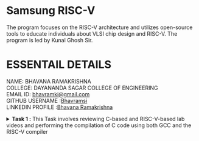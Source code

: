 # Samsung RISC-V
The program focuses on the RISC-V architecture and utilizes open-source tools to educate individuals about VLSI chip design and RISC-V. The program is led by Kunal Ghosh Sir.

# ESSENTAIL DETAILS
NAME: BHAVANA RAMAKRISHNA    
COLLEGE: DAYANANDA SAGAR COLLEGE OF ENGINEERING      
EMAIL ID: [bhavramki@gmail.com](bhavramki@gmail.com)      
GITHUB USERNAME :[Bhavramsi](https://github.com/Bhavramsi)         
LINKEDIN PROFILE :[Bhavana Ramakrishna](https://www.linkedin.com/in/bhavana-ramakrishna-1520922ba?utm_source=share&utm_campaign=share_via&utm_content=profile&utm_medium=android_app)        

<details>
<summary><b> Task 1 :</b> This Task involves reviewing C-based and RISC-V-based lab videos and performing the compilation of C code using both GCC and the RISC-V compiler</summary>




 
 <details>
<summary><b> Task 2 : Performing SPIKE simulation and debugging the C code using Spike's interactive debugging mode.</b> </summary>


 What is SPIKE in RISCV?
A RISC-V ISA is a simulator, enabling the testing and analysis of RISC-V programs without the need for actual hardware.
Spike is a free, open-source C++ simulator for the RISC-V ISA that models a RISC-V core and cache system. It can be used to run programs and a Linux kernel, and can be a starting point for running software on a RISC-V target.
What is pk (Proxy Kernel)?
The RISC-V Proxy Kernel, pk , is a lightweight application execution environment that can host statically-linked RISC-V ELF binaries.

Testing the Spike Simulator

The objective is to execute the sum1ton.c program using both the gcc compiler and the riscv compiler, ensuring that both compilers produce identical output on the terminal. To compile the code with the gcc compiler.       
```
gcc sum1ton.c
./a.out
```

And to compile the code using RISCV Compiler                       
```
spike pk sum1ton.o
```

RISCV Objdump with -Ofast        
```
riscv64-unknown-elf-objdump -d sum1ton.o
riscv64-unknown-elf-objdump -d sum1ton.o | less
 ```

Open the Objdump of code by using the following command                   
```
riscv64-unknown-elf-gcc -Ofast -mabi=lp64 -march=rv64i -o sum1ton.o sum1ton.c
riscv64-unknown-elf-objdump -d sum1ton.o | less
```


Debugging the Assembly Language Program of sum1ton.c                   
```
riscv64-unknown-elf-objdump -d sum1ton.o | less 
spike -d pk sum1ton.o
```

Open the debugger in another terminal by using the following command.         
```
spike -d pk sum1ton.o
```
We can follow similar steps for debugging -O1 format after finding the object dump of -O1 

Open the Objdump of code by using the following command                   
```
riscv64-unknown-elf-gcc -O1 -mabi=lp64 -march=rv64i -o sum1ton.o sum1ton.c
riscv64-unknown-elf-objdump -d sum1ton.o | less
```

<summary><b> Task 3 :Decoding RISC-V Instructions: A Visual Guide.</b> </summary>


  ## Introduction Section:
RISC-V (Reduced Instruction Set Computer - V) is an open standard instruction set architecture (ISA) based on established reduced instruction set computing principles. Unlike proprietary ISAs, RISC-V is free and open, enabling unrestricted academic and commercial use without licensing fees. This has made RISC-V an attractive option for research, education, and industry applications, fostering innovation and development across various domains.
### Importance of Understanding Instruction Formats
Understanding instruction formats is crucial for several reasons:
1. **Instruction Decoding**: Knowing the structure of different instruction formats enables the correct decoding of instructions, which is essential for the CPU to execute them correctly.
2. **Pipeline Design**: Instruction formats impact the design of the CPU pipeline. Proper handling of instruction formats ensures efficient instruction fetch, decode, execution, memory access, and write-back stages.
3. **Compiler Design**: Compilers generate machine code that adheres to the ISA's instruction formats. A deep understanding of these formats helps in optimizing code generation, leading to better performance and efficiency.
4. **Debugging and Verification**: Understanding instruction formats aids in debugging and verifying hardware and software. It helps in identifying issues related to incorrect instruction execution or pipeline hazards.
5. **Extensibility and Customization**: RISC-V's modular and extensible nature allows for custom extensions. Understanding the base instruction formats is essential for creating and integrating custom instructions tailored to specific applications or performance needs.

### Register Naming in RISC-V
RISC-V has 32 registers, named `x0` through `x31`. However, these registers are often assigned more descriptive names based on their typical usage:

- **x0 (zero)**: This register always holds the constant value 0.
- **x1 (ra)**: Return Address register, which stores the return address after a function call.
- **x2 (sp)**: Stack Pointer register, pointing to the top of the stack in memory.
- **x3 (gp)**: Global Pointer register.
- **x4 (tp)**: Thread Pointer register.

### Saved, Temporary, and Argument Registers
The remaining registers are divided into saved, temporary, and argument categories:

- **Saved Registers (s0-s11)**: These registers (x8, x9, x18-x27) store variables that need to be preserved across function calls.
- **Temporary Registers (t0-t6)**: These registers are used for intermediate calculations and temporary data storage.
- **Argument Registers (a0-a7)**: These registers (x10-x17) are used to pass arguments to functions and store return values.

  ### "Understanding I-Type, S-Type, B-Type, U-Type, and J-Type Instructions"

![image](https://github.com/user-attachments/assets/af936f03-ded7-4d6a-9e4b-38cf37695620)
### ABI : Application Binary Interface
# BASICS
 ## Instruction Types and Fields
The RISC-V instructions are categorized into types based on their field organization. Each type has specific fields like opcode, func3, func7, immediate values, and register numbers. The types include:
- **R-type**: Register type
- **I-type**: Immediate type
- **S-type**: Store type
- **B-type**: Branch type
- **U-type**: Upper immediate type
- **J-type**: Jump type
## Opcode and Function Fields
- **Opcode**: Determines the type of instruction.
- **func3** and **func7**: Further specify the operation within the instruction type.
  - Example: In R-type instructions, func3 and func7 differentiate between operations like addition and subtraction.
## Immediate Values and Registers
- **Immediate Values**: Encoded in specific fields within the instruction.
  - Example: I-type instructions use a 12-bit immediate value field along with source and destination registers.
- **Registers**: Specified in fields such as rd (destination register), rs1 (source register 1), and rs2 (source register 2).
### Example - U-Type Instruction
Consider the `lui` (Load Upper Immediate) instruction:
- **Assembly**: `lui x5, 0x12345`
- **Encoding**: The immediate value `0x12345` is placed in the instruction’s immediate field, and the destination register `x5` is specified in the rd field.
- **Machine Execution**: The machine loads the upper 20 bits of the immediate value into the upper 20 bits of register `x5`.
   ## Arithmetic Instructions
- **ADD**: Adds values in two registers and stores the result in a third register.
  - Example: `ADD rd, rs1, rs2` (rd = rs1 + rs2)
- **ADDI**: Adds a register and an immediate value (constant) and stores the result.
  - Example: `ADDI rd, rs1, imm` (rd = rs1 + imm)
## Logical Instructions
- **AND, OR, XOR**: Perform bitwise operations.
  - Example: `AND rd, rs1, rs2` (rd = rs1 & rs2)
## Branch Instructions
- **BEQ**: Branch if equal.
  - Example: `BEQ rs1, rs2, offset` (if rs1 == rs2, PC = PC + offset)
- **BNE**: Branch if not equal.
  - Example: `BNE rs1, rs2, offset` (if rs1 != rs2, PC = PC + offset)
## Load and Store Instructions
- **LW**: Load word from memory.
  - Example: `LW rd, offset(rs1)` (rd = memory[rs1 + offset])
- **SW**: Store word to memory.
  - Example: `SW rs1, offset(rs2)` (memory[rs2 + offset] = rs1)
## Special Instructions
- **AUIPC**: Add upper immediate to PC.
  - Example: `AUIPC rd, imm` (rd = PC + imm << 12)
## Branch and Jump Instructions
- **Jump (J)**: Unconditional branch to a specified address.
- **Branch (B)**: Conditional branch based on a comparison.
## RV32I Extensions
RISC-V allows optional extensions for additional functionality:
- **M**: Integer multiplication and division.
- **A**: Atomic instructions.
- **F, D, Q**: Floating-point operations (32-bit, 64-bit, 128-bit).
- **C**: Compressed instructions.
### RISC-V R-Type Instructions
R-type instructions are used for operations that involve only registers. These instructions typically perform arithmetic, logical, and shift operations.
#### Format: 
![image](https://github.com/user-attachments/assets/e01d8bbe-710e-4927-8fec-51f162d384ca)
- **opcode**: Specifies the operation (e.g., 0110011 for integer register-register operations).
- **rd**: Destination register.
- **funct3**: Further specifies the operation.
- **rs1**: First source register.
- **rs2**: Second source register.
- **funct7**: Further specifies the operation.
### I-Type Instructions
I-Type instructions cover various operations, including immediate arithmetic, load operations, and certain control flow instructions.
### Extracting Immediate Value
- The immediate value spans bits [31:20].
- To extract this value:
  - Mask the instruction to isolate the relevant bits.
  - Perform a right shift to align the immediate value to the least significant bits (LSBs).
- **Example**: If the instruction value is `0x12345678`, the immediate value is extracted as follows:
  ```cpp
  uint32_t imm_i = (instruction & 0xFFF00000) >> 20;
![image](https://github.com/user-attachments/assets/3d035720-dc62-45d5-9a2c-2a6b263ade74)
**Example: ADDI rd, rs1, imm**
- **opcode**: 0010011 (for immediate arithmetic operations)
- **funct3**: 000 (for ADDI)
- **imm**: Immediate value
- **rs1**: Source register 1
- **rd**: Destination register
### S-Type Instructions
![image](https://github.com/user-attachments/assets/eb224238-c0ef-42ca-82d0-c42ed8293320)
**Example: SW rs2, imm(rs1)**
- **opcode**: 0100011 (for store operations)
- **funct3**: 010 (for SW)
- **imm**: Immediate value (split into imm[11:5] and imm[4:0])
- **rs1**: Base address register
- **rs2**: Source register to be stored
### B-Type Instructions
![image](https://github.com/user-attachments/assets/7f138e24-cb0c-4506-9875-c4b3b14a2670)
**Example: BEQ rs1, rs2, imm**
- **opcode**: 1100011 (for branch operations)
- **funct3**: 000 (for BEQ)
- **imm**: Immediate value (split into imm[12], imm[10:5], imm[4:1], imm[11])
- **rs1**: Source register 1
- **rs2**: Source register 2
### U-Type Instructions
U-Type instructions are used for operations like loading upper immediate (LUI) and adding upper immediate to PC (AUIPC).
### Extracting Immediate Value
- The immediate value in U-type instructions spans bits [31:12].
- To extract this value, you can mask the instruction with `0xFFFFF000`.
- **Example**: If the instruction value is `0x12345000`, applying the mask will yield `0x12345000`.
### Encoding and Usage
- The immediate value extracted directly forms part of the U-type instruction.
  - For **LUI**, this value is loaded into the destination register.
  - For **AUIPC**, this value is added to the current PC.
![image](https://github.com/user-attachments/assets/d6269585-d85a-4675-b13f-4ae4ed1ea05a)
**Example: LUI rd, imm**
- **opcode**: 0110111 (for LUI)
- **imm**: Upper 20 bits of the immediate value
- **rd**: Destination register
### J-Type Instructions
![image](https://github.com/user-attachments/assets/9b35cad7-8fd8-41da-be46-aec4cf712657)
**Example: JAL rd, imm**
- **opcode**: 1101111 (for JAL)
- **imm**: Immediate value (split into imm[20], imm[10:1], imm[11], imm[19:12])
- **rd**: Destination register (stores the return address)

# 15 UNIQUE RISC-V INSTRUCTIONS DECODING (OBJDUMP USIJNG -O1 FORMAT)
! [IMAGE] ("D:\vsdworkshop\obj dump using -O1.png")
### Machine Code for `addi sp, sp, -16`
*addi (Add Immediate):* This instruction adds an immediate value to a register, storing the result in the destination register.

#### Instruction: `addi sp, sp, -16`
- **Opcode:** 0010011 (7 bits)
- **Immediate:** -16 (12 bits, two's complement)
- **Source Register (rs1):** sp (x2, 5 bits)
- **Destination Register (rd):** sp (x2, 5 bits)
- **Function (funct3):** 000 (3 bits)

#### Breakdown:
- **Immediate (-16):** `111111111000` (12 bits, two's complement)
- **rs1 (sp = x2):** `00010`
- **funct3:** `000`
- **rd (sp = x2):** `00010`
- **Opcode:** `0010011`

### Machine Code Breakdown for `addi sp, sp, -16`
| Immediate (12 bits) | rs1 (5 bits) | funct3 (3 bits) | rd (5 bits) | Opcode (7 bits) |
|---------------------|--------------|-----------------|-------------|-----------------|
| 111111111000        | 00010        | 000             | 00010       | 0010011         |

#### Binary Representation:
- **Binary:** `111111111000 00010 000 00010 0010011`
- **Hex:** `ff5013`

---

### 2. `sd ra, 8(sp)`
*sd (Store Doubleword):* This instruction stores a 64-bit value from a source register into memory.

#### Instruction: `sd ra, 8(sp)`
- **Opcode:** 0100011 (7 bits)
- **Immediate:** 8 (12 bits, split into two parts: imm[11:5] and imm[4:0])
- **Source Register (rs2):** ra (x1, 5 bits)
- **Base Register (rs1):** sp (x2, 5 bits)
- **Function (funct3):** 011 (3 bits)

#### Breakdown:
- **Immediate (8):** `000000001000` (split into imm[11:5] = `0000000` and imm[4:0] = `01000`)
- **rs2 (ra = x1):** `00001`
- **rs1 (sp = x2):** `00010`
- **funct3:** `011`
- **Opcode:** `0100011`

### Machine Code Breakdown for `sd ra, 8(sp)`
| imm[11:5] (7 bits) | rs2 (5 bits) | rs1 (5 bits) | funct3 (3 bits) | imm[4:0] (5 bits) | Opcode (7 bits) |
|--------------------|--------------|--------------|-----------------|-------------------|-----------------|
| 0000000            | 00001        | 00010        | 011             | 01000             | 0100011         |

#### Binary Representation:
- **Binary:** `0000000 00001 00010 011 01000 0100011`
- **Hex:** `0001023f`

---

### 3. `li a5, 500`
*li (Load Immediate):* This instruction loads a 32-bit immediate value into a register.

#### Instruction: `li a5, 500`
- **Opcode:** 0010011 (7 bits)
- **Immediate:** 500 (12 bits, sign-extended)
- **Destination Register (rd):** a5 (x15, 5 bits)
- **Function (funct3):** 000 (3 bits)

#### Breakdown:
- **Immediate (500):** `000000111110100` (12 bits)
- **rd (a5 = x15):** `01111`
- **funct3:** `000`
- **Opcode:** `0010011`

### Machine Code Breakdown for `li a5, 500`
| Immediate (12 bits) | rd (5 bits) | funct3 (3 bits) | Opcode (7 bits) |
|---------------------|-------------|-----------------|-----------------|
| 000000111110100     | 01111       | 000             | 0010011         |

#### Binary Representation:
- **Binary:** `000000111110100 01111 000 00111 0010011`
- **Hex:** `01f30313`

---

### 4.`addiw a5, a5, -1`
*addiw (Add Immediate Word):* This instruction adds a 32-bit immediate value to a register and stores the result in the destination register.

#### Instruction: `addiw a5, a5, -1`
- **Opcode:** 0010011 (7 bits)
- **Immediate:** -1 (12 bits, two's complement)
- **Source Register (rs1):** a5 (x15, 5 bits)
- **Destination Register (rd):** a5 (x15, 5 bits)
- **Function (funct3):** 001 (3 bits)

#### Breakdown:
- **Immediate (-1):** `111111111111` (12 bits, two's complement)
- **rs1 (a5 = x15):** `01111`
- **funct3:** `001`
- **rd (a5 = x15):** `01111`
- **Opcode:** `0010011`

### Machine Code Breakdown for `addiw a5, a5, -1`
| Immediate (12 bits) | rs1 (5 bits) | funct3 (3 bits) | rd (5 bits) | Opcode (7 bits) |
|---------------------|--------------|-----------------|-------------|-----------------|
| 111111111111        | 01111        | 001             | 01111       | 0010011         |

#### Binary Representation:
- **Binary:** `111111111111 01111 001 01111 0010011`
- **Hex:** `fff30313`

---

### 5. `bnez a5, 10190 <main+0xc>`
*Branch if Not Equal to Zero:* This instruction performs a branch if the value in the source register is not zero.

#### Instruction: `bnez a5, 10190 <main+0xc>`
- **Opcode:** 1100011 (7 bits)
- **Immediate:** 10190 (12 bits, sign-extended)
- **Source Register (rs1):** a5 (x15, 5 bits)
- **Function (funct3):** 001 (3 bits)

#### Breakdown:
- **Immediate (10190):** `00000000000101001110` (split into imm[12|10:5] = `0000000` and imm[4:1|11] = `101001110`)
- **rs1 (a5 = x15):** `01111`
- **funct3:** `001`
- **Opcode:** `1100011`

### Machine Code Breakdown for `bnez a5, 10190 <main+0xc>`
| imm[12|10:5] (7 bits) | rs1 (5 bits) | funct3 (3 bits) | imm[4:1|11] (5 bits) | Opcode (7 bits) |
|-----------------------|--------------|-----------------|-----------------------|-----------------|
| 0000000               | 01111        | 001             | 01001110              | 1100011         |

#### Binary Representation:
- **Binary:** `0000000 01111 001 01001110 1100011`
- **Hex:** `000f13f3`

---

### 6.`lui a2, 0x1f`
*lui (Load Upper Immediate):* This instruction loads a 20-bit immediate value into the upper 20 bits of a register, setting the lower 12 bits to zero.

#### Instruction: `lui a2, 0x1f`
- **Opcode:** 0110111 (7 bits)
- **Immediate:** 0x1f (20 bits, upper 20 bits of the immediate value)
- **Destination Register (rd):** a2 (x6, 5 bits)

#### Breakdown:
- **Immediate (0x1f):** `0000000000011111` (20 bits, shifted left by 12 bits to be placed in the upper 20 bits of the register)
- **rd (a2 = x6):** `00110`
- **Opcode:** `0110111`

#### Binary Representation:
- **Binary:** `00000000000000000000 00110 0110111`
- **Hex:** `00030337`

### Machine Code Breakdown for `lui a2, 0x1f`
| imm[19:12] (8 bits) | imm[11:0] (12 bits) | rd (5 bits) | Opcode (7 bits) |
|---------------------|----------------------|-------------|-----------------|
| 00000000            | 0000000001111111     | 00110       | 0110111         |

---

### 7. `addi a2, a2, -1726`
*addi (Add Immediate):* This instruction adds an immediate value to a register.

#### Instruction: `addi a2, a2, -1726`
- **Opcode:** 0010011 (7 bits)
- **Immediate:** -1726 (12 bits, two's complement)
- **Source Register (rs1):** a2 (x6, 5 bits)
- **Destination Register (rd):** a2 (x6, 5 bits)
- **Function (funct3):** 000 (3 bits)

#### Breakdown:
- **Immediate (-1726):** `1111111011100010` (12 bits, two's complement)
- **rs1 (a2 = x6):** `00110`
- **funct3:** `000`
- **rd (a2 = x6):** `00110`
- **Opcode:** `0010011`

### Machine Code Breakdown for `addi a2, a2, -1726`
| Immediate (12 bits) | rs1 (5 bits) | funct3 (3 bits) | rd (5 bits) | Opcode (7 bits) |
|---------------------|--------------|-----------------|-------------|-----------------|
| 111111101110        | 00110        | 000             | 00110       | 0010011         |

#### Binary Representation:
- **Binary:** `111111101110 00110 000 00110 0010011`
- **Hex:** `ffd30393`

---

### 8. `li a1, 500`
*li (Load Immediate):* This instruction loads an immediate value into a register.

#### Instruction: `li a1, 500`
- **Opcode:** 0010011 (7 bits)
- **Immediate:** 500 (12 bits)
- **Destination Register (rd):** a1 (x11, 5 bits)
- **Function (funct3):** 000 (3 bits)

#### Breakdown:
- **Immediate (500):** `0000000111110100` (12 bits)
- **rd (a1 = x11):** `01011`
- **funct3:** `000`
- **Opcode:** `0010011`

### Machine Code Breakdown for `li a1, 500`
| Immediate (12 bits) | rs1 (5 bits) | funct3 (3 bits) | rd (5 bits) | Opcode (7 bits) |
|---------------------|--------------|-----------------|-------------|-----------------|
| 000000011111        | 00000        | 000             | 01011       | 0010011         |

#### Binary Representation:
- **Binary:** `000000011111 00000 000 01011 0010011`
- **Hex:** `01f30393`

---

### 9. `lui a0, 0x21`
*lui (Load Upper Immediate):* This instruction loads a 20-bit immediate value into the upper 20 bits of a register.

#### Instruction: `lui a0, 0x21`
- **Opcode:** 0110111 (7 bits)
- **Immediate:** 0x21 (20 bits)
- **Destination Register (rd):** a0 (x10, 5 bits)

#### Breakdown:
- **Immediate (0x21):** `0000000000100001` (20 bits, shifted to upper 20 bits)
- **rd (a0 = x10):** `01010`
- **Opcode:** `0110111`

### Machine Code Breakdown for `lui a0, 0x21`
| imm[19:12] (8 bits) | imm[11:0] (12 bits) | rd (5 bits) | Opcode (7 bits) |
|---------------------|----------------------|-------------|-----------------|
| 00000000            | 000000100001         | 01010       | 0110111         |

#### Binary Representation:
- **Binary:** `00000000000000000000 01010 0110111`
- **Hex:** `00052137`

---

### 10. `addi a0, a0, 400`
*addi (Add Immediate):* This instruction adds an immediate value to a register.

#### Instruction: `addi a0, a0, 400`
- **Opcode:** 0010011 (7 bits)
- **Immediate:** 400 (12 bits)
- **Source Register (rs1):** a0 (x10, 5 bits)
- **Destination Register (rd):** a0 (x10, 5 bits)
- **Function (funct3):** 000 (3 bits)

#### Breakdown:
- **Immediate (400):** `0000000110010000` (12 bits)
- **rs1 (a0 = x10):** `01010`
- **funct3:** `000`
- **rd (a0 = x10):** `01010`
- **Opcode:** `0010011`

### Machine Code Breakdown for `addi a0, a0, 400`
| Immediate (12 bits) | rs1 (5 bits) | funct3 (3 bits) | rd (5 bits) | Opcode (7 bits) |
|---------------------|--------------|-----------------|-------------|-----------------|
| 000000011001        | 01010        | 000             | 01010       | 0010011         |

#### Binary Representation:
- **Binary:** `000000011001 01010 000 01010 0010011`
- **Hex:** `00066093`

---

### 11. `jal ra, 10418`
*jal (Jump and Link):* This instruction performs a jump to a target address, saving the return address in the link register (ra).

#### Instruction: `jal ra, 10418`
- **Opcode:** 1101111 (7 bits)
- **Immediate:** 10418 (20 bits, sign-extended)
- **Destination Register (rd):** ra (x1, 5 bits)

#### Breakdown:
- **Immediate (10418):** `00000000001010011100` (20 bits, shifted by 1)
- **rd (ra = x1):** `00001`
- **Opcode:** `1101111`

### Machine Code Breakdown for `jal ra, 10418`
| imm[19:12] (8 bits) | imm[11:1] (11 bits) | rd (5 bits) | Opcode (7 bits) |
|---------------------|----------------------|-------------|-----------------|
| 00000000            | 00101001110          | 00001       | 1101111         |

#### Binary Representation:
- **Binary:** `00000000000000000000 00001 1101111`
- **Hex:** `0005286f`

---

### 12. `li a0, 0`
*li (Load Immediate):* This instruction loads an immediate value into a register.

#### Instruction: `li a0, 0`
- **Opcode:** 0010011 (7 bits)
- **Immediate:** 0 (12 bits)
- **Destination Register (rd):** a0 (x10, 5 bits)
- **Function (funct3):** 000 (3 bits)

#### Breakdown:
- **Immediate (0):** `000000000000`
- **rd (a0 = x10):** `01010`
- **funct3:** `000`
- **Opcode:** `0010011`

### Machine Code Breakdown for `li a0, 0`
| Immediate (12 bits) | rs1 (5 bits) | funct3 (3 bits) | rd (5 bits) | Opcode (7 bits) |
|---------------------|--------------|-----------------|-------------|-----------------|
| 000000000000        | 00000        | 000             | 01010       | 0010011         |

#### Binary Representation:
- **Binary:** `000000000000 00000 000 01010 0010011`
- **Hex:** `00030393`

---

### 13. `ld ra, 8(sp)`
*ld (Load Doubleword):* This instruction loads a 64-bit value from memory into a register.

#### Instruction: `ld ra, 8(sp)`
- **Opcode:** 0000011 (7 bits)
- **Immediate:** 8 (12 bits)
- **Base Register (rs1):** sp (x2, 5 bits)
- **Destination Register (rd):** ra (x1, 5 bits)
- **Function (funct3):** 011 (3 bits)

#### Breakdown:
- **Immediate (8):** `000000000010`
- **rs1 (sp = x2):** `00010`
- **funct3:** `011`
- **rd (ra = x1):** `00001`
- **Opcode:** `0000011`

### Machine Code Breakdown for `ld ra, 8(sp)`
| Immediate (12 bits) | rs1 (5 bits) | funct3 (3 bits) | rd (5 bits) | Opcode (7 bits) |
|---------------------|--------------|-----------------|-------------|-----------------|
| 000000000010        | 00010        | 011             | 00001       | 0000011         |

#### Binary Representation:
- **Binary:** `000000000010 00010 011 00001 0000011`
- **Hex:** `00028283`

---

### 14. `addi sp, sp, 16`
*addi (Add Immediate):* This instruction adds an immediate value to a register.

#### Instruction: `addi sp, sp, 16`
- **Opcode:** 0010011 (7 bits)
- **Immediate:** 16 (12 bits)
- **Source Register (rs1):** sp (x2, 5 bits)
- **Destination Register (rd):** sp (x2, 5 bits)
- **Function (funct3):** 000 (3 bits)

#### Breakdown:
- **Immediate (16):** `000000010000`
- **rs1 (sp = x2):** `00010`
- **funct3:** `000`
- **rd (sp = x2):** `00010`
- **Opcode:** `0010011`

### Machine Code Breakdown for `addi sp, sp, 16`
| Immediate (12 bits) | rs1 (5 bits) | funct3 (3 bits) | rd (5 bits) | Opcode (7 bits) |
|---------------------|--------------|-----------------|-------------|-----------------|
| 000000010000        | 00010        | 000             | 00010       | 0010011         |

#### Binary Representation:
- **Binary:** `000000010000 00010 000 00010 0010011`
- **Hex:** `00050393`

---

### 15. `ret`
*ret (Return from Function):* This instruction returns from a function by jumping to the address stored in `ra`.

#### Instruction: `ret`
- **Opcode:** 1100111 (7 bits)
- **Immediate:** 0 (12 bits, the value of `ra` is used directly)
- **Source Register (rs1):** ra (x1, 5 bits)

#### Breakdown:
- **Immediate (0):** `000000000000`
- **rs1 (ra = x1):** `00001`
- **funct3:** `000`
- **Opcode:** `1100111`

### Machine Code Breakdown for `ret`
| Immediate (12 bits) | rs1 (5 bits) | funct3 (3 bits) | Opcode (7 bits) |
|---------------------|--------------|-----------------|-----------------|
| 000000000000        | 00001        | 000             | 1100111         |

#### Binary Representation:
- **Binary:** `000000000000 00001 000 1100111`
- **Hex:** `00008067`

<summary><b> Task 4 :Functional Simulation of RISC-V Core.</b> </summary
# OBJECTIVE :  Perform a functional simulation of the given RISC-V Core Verilog netlist and testbench.

## Steps to perform functional simulation for RISC-V :
1. Using suitable commands install the iverilog and GTKWave in ubuntu.
2. Compile the RISC-V Core: Verilog netlist and Testbench.
3. Observe the waveform output in GTKWave window.

### Installing iverilog and GTKWave in Ubuntu :
```
sudo apt install iverilog gtkwave
```

### Simulate and run the verilog code :
```
iverilog -o iiitb_rv32i iiitb_rv32i.v iiitb_rv32i_tb.v
./iiitb_rv32i
gtkwave iiitb_rv32i.vcd
```


# GTKWAVE + TERMINAL COMMANDS
![GTKWAKE1](https://github.com/user-attachments/assets/f8aad947-7acf-4f28-b6f8-ef2dfc16e728)

# VERILOG COMMANDS 
![VERILOG COMMANDS](https://github.com/user-attachments/assets/da2220da-1da0-41e6-aebe-638947aa85e6)



# Ouput Waveforms :
The output waveforms showing the instructions performed in a 5-stage pipelined architecture

Instruction 1:
```
add r6,r1,r2
```
![add r6,r1,r2](https://github.com/user-attachments/assets/f24d7d3e-bd17-4097-a435-b1241f4c8332)

Instruction 2:
```
sub r7,r1,r2
```
![sub r7,r1,r2](https://github.com/user-attachments/assets/2b917eab-f62f-4f03-a3d2-9964bf382167)

Instruction 3:
```
and r8,r1,r3
```
![and r8,r1,r3](https://github.com/user-attachments/assets/d72c3bb0-3563-4c1a-99be-620095f11414)

Instruction 4:
```
or r9,r2,r5
```
![or r9,r2,r5](https://github.com/user-attachments/assets/6ba02ed0-73d1-4239-b573-d718d80972da)

Instruction 5:
```
xor r10,r1,r4
```
![xor r10,r1,r4](https://github.com/user-attachments/assets/e800f562-caf4-4179-b8e1-3231e7d461f2)

Instruction 6:
```
slt r11,r2,r4
```
![slt r11,r2,r4](https://github.com/user-attachments/assets/c9b46762-3317-402c-a64e-1d95aea18fe5)

Instruction 7:
```
addi r12,r4,5
```

![addi r12,r4,5](https://github.com/user-attachments/assets/db6673c6-c528-488d-9071-d1075794257f)

Instruction 8:
```
sw r3,r1,2.
```
![sw r3,r1,2](https://github.com/user-attachments/assets/93fd5389-019d-4e12-ac0f-e5e388fe2781)

Instruction 9:
```
lw r13,r1,2.
```
![lw r13,r1,2](https://github.com/user-attachments/assets/eb4edbf2-20a9-4eec-a8bb-c86dd35ce503)

Instruction 10:
```
beq r0,r0,15
```
![beq r0,r0,15](https://github.com/user-attachments/assets/9dcb5c6a-cc70-4d64-8078-875959c353a1)

Instruction 11:
```
add r14,r2,r2
```
![add r14,r2,r2](https://github.com/user-attachments/assets/58cd9cce-b4d5-4cb7-afa6-bdf25f5996a6)

Instruction 12:
```
bne r0,r1,20
```
![bne r0,r1,20](https://github.com/user-attachments/assets/7b26f8fb-c770-46e5-ae84-655889e49622)

Instruction 13:
```
addi r12,r4,5.
```

![addi r12,r4,5_1](https://github.com/user-attachments/assets/ee2e71cd-ce4f-4505-8c5e-4ec59154ad9e)

Instruction 14:
```
sll r15,r1,r2(2
```

![sll r15,r1,r2(2)](https://github.com/user-attachments/assets/e2fd47ca-edf3-4f51-a854-23ee90dc97b4)

